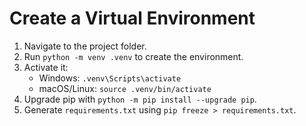 # Create a Virtual Environment

1. Navigate to the project folder.
2. Run `python -m venv .venv` to create the environment.
3. Activate it:
   - Windows: `.venv\Scripts\activate`
   - macOS/Linux: `source .venv/bin/activate`
4. Upgrade pip with `python -m pip install --upgrade pip`.
5. Generate `requirements.txt` using `pip freeze > requirements.txt`.

